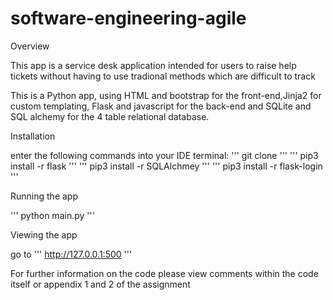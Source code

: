 # software-engineering-agile
Overview 

This app is a service desk application intended for users to raise help tickets without having to use tradional methods which are difficult to track 

This is a Python app, using HTML and bootstrap for the front-end,Jinja2 for custom templating, Flask and javascript for the back-end and SQLite and SQL alchemy for the 4 table relational database.

Installation

enter the following commands into your IDE terminal:
''' git clone <repo-url> '''
''' pip3 install -r flask '''
''' pip3 install -r SQLAlchmey '''
''' pip3 install -r flask-login '''
  
 Running the app
 
''' python main.py '''
  
 Viewing the app
  
 go to ''' http://127.0.0.1:500 '''
  
 For further information on the code please view comments within the code itself or appendix 1 and 2 of the assignment 




